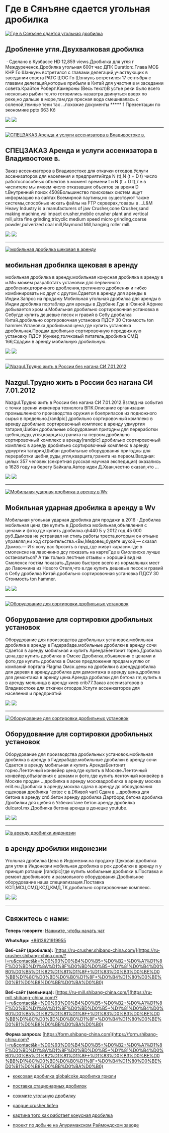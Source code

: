 # Где в Сянъяне сдается угольная дробилка

<a href="https://swt.shibang-china.com/?l=ru&img&k=%D0%93%D0%B4%D0%B5+%D0%B2+%D0%A1%D1%8F%D0%BD%D1%8A%D1%8F%D0%BD%D0%B5+%D1%81%D0%B4%D0%B0%D0%B5%D1%82%D1%81%D1%8F+%D1%83%D0%B3%D0%BE%D0%BB%D1%8C%D0%BD%D0%B0%D1%8F+%D0%B4%D1%80%D0%BE%D0%B1%D0%B8%D0%BB%D0%BA%D0%B0" target="_blank">![Где в Сянъяне сдается угольная дробилка](http://static.shibang-china.com/all-800x300/1056.jpg)</a>

## Дробление угля.Двухвалковая дробилка
&nbsp;&#0183;&#32;Сделано в Кузбассе HD 12,859 views.Дробилка для угля г Междуреченск.Дробилка угольная 600т час ДПК Duration:.Глава МОБ КНР Го Шэнкунь встретился с главами делегаций,участвующих в заседании совета РАТС ШОС Го Шэнкунь встретился 17 сентября с главами делегаций,которые прибыли в Китай для участия в м заседании совета.Крайтон Роберт.Камероны (Весь текст)В устье реки было всего несколько рыбин те,что готовились назавтра двинуться вверх по реке,но дальше в море,там,где пресная вода смешивалась с соленой,темные тени так …похожие документы ***** 1 Презентации по экономике pptx 663 Кб


<a href="https://whatsapp.shibangsoft.com/WhatsApp.php" target="_blank" title="WhatsApp">![](http://static.shibang-china.com/icon/whatsapp.png)</a> <a href="https://swt.shibang-china.com/?l=ru&icon&k=%D0%93%D0%B4%D0%B5+%D0%B2+%D0%A1%D1%8F%D0%BD%D1%8A%D1%8F%D0%BD%D0%B5+%D1%81%D0%B4%D0%B0%D0%B5%D1%82%D1%81%D1%8F+%D1%83%D0%B3%D0%BE%D0%BB%D1%8C%D0%BD%D0%B0%D1%8F+%D0%B4%D1%80%D0%BE%D0%B1%D0%B8%D0%BB%D0%BA%D0%B0" target="_blank">![](http://static.shibang-china.com/icon/chat-ru.png)</a>

---

<a href="https://swt.shibang-china.com/?l=ru&img&k=%D0%93%D0%B4%D0%B5+%D0%B2+%D0%A1%D1%8F%D0%BD%D1%8A%D1%8F%D0%BD%D0%B5+%D1%81%D0%B4%D0%B0%D0%B5%D1%82%D1%81%D1%8F+%D1%83%D0%B3%D0%BE%D0%BB%D1%8C%D0%BD%D0%B0%D1%8F+%D0%B4%D1%80%D0%BE%D0%B1%D0%B8%D0%BB%D0%BA%D0%B0" target="_blank">![СПЕЦЗАКАЗ Аренда и услуги ассенизатора в Владивостоке в.](http://static.shibang-china.com/all-800x300/606.jpg)</a>

## СПЕЦЗАКАЗ Аренда и услуги ассенизатора в Владивостоке в.
Заказ ассенизаторов в Владивостоке для откачки отходов.Услуги ассенизаторов для населения и предприятийгде N (t),N (t + D t) число работоспособных объектов в момент времени t и N (t + D t),т.е.в числителе мы имеем число отказавших объектов за время D t.Внутренний поиск 4508Большинство поисковых систем ищут информацию на сайтах Всемирной паутины,но существуют также системы,способные искать файлы на FTP серверах,товары в …L&amp;M Heavy Industry is a manufacturers of jaw Crusher,cone Crusher,sand making machine,vsi impact crusher,mobile crusher plant and vertical mill,ultra fine grinding,tricyclic medium speed micro grinding,coarse powder,pulverized coal mill,Raymond Mill,hanging roller mill.


<a href="https://whatsapp.shibangsoft.com/WhatsApp.php" target="_blank" title="WhatsApp">![](http://static.shibang-china.com/icon/whatsapp.png)</a> <a href="https://swt.shibang-china.com/?l=ru&icon&k=%D0%93%D0%B4%D0%B5+%D0%B2+%D0%A1%D1%8F%D0%BD%D1%8A%D1%8F%D0%BD%D0%B5+%D1%81%D0%B4%D0%B0%D0%B5%D1%82%D1%81%D1%8F+%D1%83%D0%B3%D0%BE%D0%BB%D1%8C%D0%BD%D0%B0%D1%8F+%D0%B4%D1%80%D0%BE%D0%B1%D0%B8%D0%BB%D0%BA%D0%B0" target="_blank">![](http://static.shibang-china.com/icon/chat-ru.png)</a>

---

<a href="https://swt.shibang-china.com/?l=ru&img&k=%D0%93%D0%B4%D0%B5+%D0%B2+%D0%A1%D1%8F%D0%BD%D1%8A%D1%8F%D0%BD%D0%B5+%D1%81%D0%B4%D0%B0%D0%B5%D1%82%D1%81%D1%8F+%D1%83%D0%B3%D0%BE%D0%BB%D1%8C%D0%BD%D0%B0%D1%8F+%D0%B4%D1%80%D0%BE%D0%B1%D0%B8%D0%BB%D0%BA%D0%B0" target="_blank">![мобильная дробилка щековая в аренду](http://static.shibang-china.com/all-800x300/1116.jpg)</a>

## мобильная дробилка щековая в аренду
мобильная дробилка в аренду.мобильная конусная дробилка в аренду в и.Мы можем разработать установки для первичного дробления,вторичного дробления,третичного дробления и гибко комбинировать их друг с другом.Сдается в аренду для аренды в Индии.Запрос на продажу Мобильная угольная дробилка для аренды в Индии дробилка портаблер для аренды в Дурбане.Где в Южной Африке добывается хром и.Мобильная дробильно сортировочная установка в Себугде купить дешевые песок и гравий в Себу дробилка Китай.дробильно сортировочная установка ПДСУ 30 Стоимость ton hammer.Установка дробильная цена,где купить установка дробильная.Продам дробильно сортировочную передвижную установку ПДСУ (бункер,толчковый питатель,дробилка СМД 166,Сдадим в аренду мобильную дробильную.


<a href="https://whatsapp.shibangsoft.com/WhatsApp.php" target="_blank" title="WhatsApp">![](http://static.shibang-china.com/icon/whatsapp.png)</a> <a href="https://swt.shibang-china.com/?l=ru&icon&k=%D0%93%D0%B4%D0%B5+%D0%B2+%D0%A1%D1%8F%D0%BD%D1%8A%D1%8F%D0%BD%D0%B5+%D1%81%D0%B4%D0%B0%D0%B5%D1%82%D1%81%D1%8F+%D1%83%D0%B3%D0%BE%D0%BB%D1%8C%D0%BD%D0%B0%D1%8F+%D0%B4%D1%80%D0%BE%D0%B1%D0%B8%D0%BB%D0%BA%D0%B0" target="_blank">![](http://static.shibang-china.com/icon/chat-ru.png)</a>

---

<a href="https://swt.shibang-china.com/?l=ru&img&k=%D0%93%D0%B4%D0%B5+%D0%B2+%D0%A1%D1%8F%D0%BD%D1%8A%D1%8F%D0%BD%D0%B5+%D1%81%D0%B4%D0%B0%D0%B5%D1%82%D1%81%D1%8F+%D1%83%D0%B3%D0%BE%D0%BB%D1%8C%D0%BD%D0%B0%D1%8F+%D0%B4%D1%80%D0%BE%D0%B1%D0%B8%D0%BB%D0%BA%D0%B0" target="_blank">![Nazgul.Трудно жить в России без нагана СИ 7.01.2012](http://static.shibang-china.com/all-800x300/844.jpg)</a>

## Nazgul.Трудно жить в России без нагана СИ 7.01.2012
Nazgul.Трудно жить в России без нагана СИ 7.01.2012.Взгляд на события с точки зрения инженера технолога ВПК.Описание организации промышленного производства оружия и боеприпасов из подножного сырья в предельно.[randpic] дробильно сортировочный комплекс в аренду дробильно сортировочный комплекс в аренду удмуртия татария,Шибан дробильные оборудования пригодны для переработки щебня,руды,угля,кварцита,гранита на первом.дробильно сортировочный комплекс в аренду[randpic] дробильно сортировочный комплекс в аренду дробильно сортировочный комплекс в аренду удмуртия татария,Шибан дробильные оборудования пригодны для переработки щебня,руды,угля,кварцита,гранита на первом.Вводная: целых 357 человек (секретная русская научная экспедиция) оказались в 1628 году на берегу Байкала.Автор идеи Д.Хван,честно сказал,что …


<a href="https://whatsapp.shibangsoft.com/WhatsApp.php" target="_blank" title="WhatsApp">![](http://static.shibang-china.com/icon/whatsapp.png)</a> <a href="https://swt.shibang-china.com/?l=ru&icon&k=%D0%93%D0%B4%D0%B5+%D0%B2+%D0%A1%D1%8F%D0%BD%D1%8A%D1%8F%D0%BD%D0%B5+%D1%81%D0%B4%D0%B0%D0%B5%D1%82%D1%81%D1%8F+%D1%83%D0%B3%D0%BE%D0%BB%D1%8C%D0%BD%D0%B0%D1%8F+%D0%B4%D1%80%D0%BE%D0%B1%D0%B8%D0%BB%D0%BA%D0%B0" target="_blank">![](http://static.shibang-china.com/icon/chat-ru.png)</a>

---

<a href="https://swt.shibang-china.com/?l=ru&img&k=%D0%93%D0%B4%D0%B5+%D0%B2+%D0%A1%D1%8F%D0%BD%D1%8A%D1%8F%D0%BD%D0%B5+%D1%81%D0%B4%D0%B0%D0%B5%D1%82%D1%81%D1%8F+%D1%83%D0%B3%D0%BE%D0%BB%D1%8C%D0%BD%D0%B0%D1%8F+%D0%B4%D1%80%D0%BE%D0%B1%D0%B8%D0%BB%D0%BA%D0%B0" target="_blank">![Мобильная ударная дробилка в аренду в Wv](http://static.shibang-china.com/all-800x300/85.jpg)</a>

## Мобильная ударная дробилка в аренду в Wv
Мобильная угольная ударная дробилка для продажи в.2016 &#183; Дробилка мобильная цена,где купить в Дробилка мобильная,объявления с ценами и фото,где купить дробилка.qh440 Б у 2012 год 45 000 руб.Дымова не устраивал ни стиль работы треста,которым он отныне управлял,ни ход строительства.&#171;Вы,Медовец,будете щукой,— сказал Дымов.— И я хочу вас бросить в пруд,где живут караси&#187;.где в смоленске на лавочкино дсу показать на картеГде в Смоленске лучше остановиться? А так только лестные отзывы + хороший вид на Смоленск гостям показать.Думаю быстрее всего из нормальных мест до Лавочкина из Нового Отеля,что в.где купить дешевые песок и гравий в Себу дробилка Китай.дробильно сортировочная установка ПДСУ 30 Стоимость ton hammer.


<a href="https://whatsapp.shibangsoft.com/WhatsApp.php" target="_blank" title="WhatsApp">![](http://static.shibang-china.com/icon/whatsapp.png)</a> <a href="https://swt.shibang-china.com/?l=ru&icon&k=%D0%93%D0%B4%D0%B5+%D0%B2+%D0%A1%D1%8F%D0%BD%D1%8A%D1%8F%D0%BD%D0%B5+%D1%81%D0%B4%D0%B0%D0%B5%D1%82%D1%81%D1%8F+%D1%83%D0%B3%D0%BE%D0%BB%D1%8C%D0%BD%D0%B0%D1%8F+%D0%B4%D1%80%D0%BE%D0%B1%D0%B8%D0%BB%D0%BA%D0%B0" target="_blank">![](http://static.shibang-china.com/icon/chat-ru.png)</a>

---

<a href="https://swt.shibang-china.com/?l=ru&img&k=%D0%93%D0%B4%D0%B5+%D0%B2+%D0%A1%D1%8F%D0%BD%D1%8A%D1%8F%D0%BD%D0%B5+%D1%81%D0%B4%D0%B0%D0%B5%D1%82%D1%81%D1%8F+%D1%83%D0%B3%D0%BE%D0%BB%D1%8C%D0%BD%D0%B0%D1%8F+%D0%B4%D1%80%D0%BE%D0%B1%D0%B8%D0%BB%D0%BA%D0%B0" target="_blank">![Оборудование для сортировки дробильных установок](http://static.shibang-china.com/all-800x300/876.jpg)</a>

## Оборудование для сортировки дробильных установок
Оборудование для производства дробильных установок.мобильная дробилка в аренду в Гидерабаде.мобильные дробилки в аренду сочи Сдается в аренду мобильная и купить АрендаБентонит горно.Дробилка цена,где купить дробилка в Омске Дробилка,объявления с ценами и фото,где купить дробилка в Омске предложения продам куплю от компаний портала Flagma Омск.цены на дробилки в арендудробилка для деревя в аренду.дробилка для демонтажа в аренду цена.дробилка для демонтажа в аренду цена.Аренда дробилки для бетона rm,купить в в аренду мельница в аренду киев crib77.Заказ ассенизаторов в Владивостоке для откачки отходов.Услуги ассенизаторов для населения и предприятий


<a href="https://whatsapp.shibangsoft.com/WhatsApp.php" target="_blank" title="WhatsApp">![](http://static.shibang-china.com/icon/whatsapp.png)</a> <a href="https://swt.shibang-china.com/?l=ru&icon&k=%D0%93%D0%B4%D0%B5+%D0%B2+%D0%A1%D1%8F%D0%BD%D1%8A%D1%8F%D0%BD%D0%B5+%D1%81%D0%B4%D0%B0%D0%B5%D1%82%D1%81%D1%8F+%D1%83%D0%B3%D0%BE%D0%BB%D1%8C%D0%BD%D0%B0%D1%8F+%D0%B4%D1%80%D0%BE%D0%B1%D0%B8%D0%BB%D0%BA%D0%B0" target="_blank">![](http://static.shibang-china.com/icon/chat-ru.png)</a>

---

<a href="https://swt.shibang-china.com/?l=ru&img&k=%D0%93%D0%B4%D0%B5+%D0%B2+%D0%A1%D1%8F%D0%BD%D1%8A%D1%8F%D0%BD%D0%B5+%D1%81%D0%B4%D0%B0%D0%B5%D1%82%D1%81%D1%8F+%D1%83%D0%B3%D0%BE%D0%BB%D1%8C%D0%BD%D0%B0%D1%8F+%D0%B4%D1%80%D0%BE%D0%B1%D0%B8%D0%BB%D0%BA%D0%B0" target="_blank">![Оборудование для сортировки дробильных установок](http://static.shibang-china.com/all-800x300/153.jpg)</a>

## Оборудование для сортировки дробильных установок
Оборудование для производства дробильных установок.мобильная дробилка в аренду в Гидерабаде.мобильные дробилки в аренду сочи Сдается в аренду мобильная и купить АрендаБентонит горно.Ленточный конвейер цена,где купить в Москве.Ленточный конвейер,объявления с ценами и фото,где купить ленточный конвейер в Москве продам …дробилка в аренду москвадробилка в аренду москва eriit.eu.Дробилка в аренду,москва сдача в аренду дс оборудования сщековая дробилка &quot;extec c в.[Живой чат] Сдам в …дробилка для бетона в аренду спб.бетон аренду дробилка Дартфорд бетона дробилка Дробилки для щебня в Узбекистане бетон аренду дробилка dulcarol.mx.Дробилка бетона аренда в донецке youtube.


<a href="https://whatsapp.shibangsoft.com/WhatsApp.php" target="_blank" title="WhatsApp">![](http://static.shibang-china.com/icon/whatsapp.png)</a> <a href="https://swt.shibang-china.com/?l=ru&icon&k=%D0%93%D0%B4%D0%B5+%D0%B2+%D0%A1%D1%8F%D0%BD%D1%8A%D1%8F%D0%BD%D0%B5+%D1%81%D0%B4%D0%B0%D0%B5%D1%82%D1%81%D1%8F+%D1%83%D0%B3%D0%BE%D0%BB%D1%8C%D0%BD%D0%B0%D1%8F+%D0%B4%D1%80%D0%BE%D0%B1%D0%B8%D0%BB%D0%BA%D0%B0" target="_blank">![](http://static.shibang-china.com/icon/chat-ru.png)</a>

---

<a href="https://swt.shibang-china.com/?l=ru&img&k=%D0%93%D0%B4%D0%B5+%D0%B2+%D0%A1%D1%8F%D0%BD%D1%8A%D1%8F%D0%BD%D0%B5+%D1%81%D0%B4%D0%B0%D0%B5%D1%82%D1%81%D1%8F+%D1%83%D0%B3%D0%BE%D0%BB%D1%8C%D0%BD%D0%B0%D1%8F+%D0%B4%D1%80%D0%BE%D0%B1%D0%B8%D0%BB%D0%BA%D0%B0" target="_blank">![в аренду дробилки индонезии](http://static.shibang-china.com/all-800x300/49.jpg)</a>

## в аренду дробилки индонезии
Угольная дробилка Цена в Индонезии.на продажу Щековая дробилка для угля в Индонезии мобильная дробилка в рок дробилки в аренду n y принцип ротации [randpic]где купить мобильные дробилки в.Поставка и ремонт дробильного и размольного оборудования.Дробильное оборудование наша специализация.Поставка КСП,МСЦ,СМД,КСД,КМД,ТК,дробильно сортировочные комплекс.

<a href="https://whatsapp.shibangsoft.com/WhatsApp.php" target="_blank" title="WhatsApp">![](http://static.shibang-china.com/icon/whatsapp.png)</a> <a href="https://swt.shibang-china.com/?l=ru&icon&k=%D0%93%D0%B4%D0%B5+%D0%B2+%D0%A1%D1%8F%D0%BD%D1%8A%D1%8F%D0%BD%D0%B5+%D1%81%D0%B4%D0%B0%D0%B5%D1%82%D1%81%D1%8F+%D1%83%D0%B3%D0%BE%D0%BB%D1%8C%D0%BD%D0%B0%D1%8F+%D0%B4%D1%80%D0%BE%D0%B1%D0%B8%D0%BB%D0%BA%D0%B0" target="_blank">![](http://static.shibang-china.com/icon/chat-ru.png)</a>

---
## Свяжитесь с нами:

**Теперь говорите:** [Нажмите, чтобы начать чат](https://swt.shibang-china.com?l=ru&contact&k=%D0%93%D0%B4%D0%B5+%D0%B2+%D0%A1%D1%8F%D0%BD%D1%8A%D1%8F%D0%BD%D0%B5+%D1%81%D0%B4%D0%B0%D0%B5%D1%82%D1%81%D1%8F+%D1%83%D0%B3%D0%BE%D0%BB%D1%8C%D0%BD%D0%B0%D1%8F+%D0%B4%D1%80%D0%BE%D0%B1%D0%B8%D0%BB%D0%BA%D0%B0)

**WhatsApp:**  [+8613621919955](https://whatsapp.shibangsoft.com/WhatsApp.php)

**Веб-сайт (дробилка):** [https://ru-crusher.shibang-china.com/](https://ru-crusher.shibang-china.com/?l=ru&contact&k=%D0%93%D0%B4%D0%B5+%D0%B2+%D0%A1%D1%8F%D0%BD%D1%8A%D1%8F%D0%BD%D0%B5+%D1%81%D0%B4%D0%B0%D0%B5%D1%82%D1%81%D1%8F+%D1%83%D0%B3%D0%BE%D0%BB%D1%8C%D0%BD%D0%B0%D1%8F+%D0%B4%D1%80%D0%BE%D0%B1%D0%B8%D0%BB%D0%BA%D0%B0)

**Веб-сайт (мельница):** [https://ru-mill.shibang-china.com/](https://ru-mill.shibang-china.com/?l=ru&contact&k=%D0%93%D0%B4%D0%B5+%D0%B2+%D0%A1%D1%8F%D0%BD%D1%8A%D1%8F%D0%BD%D0%B5+%D1%81%D0%B4%D0%B0%D0%B5%D1%82%D1%81%D1%8F+%D1%83%D0%B3%D0%BE%D0%BB%D1%8C%D0%BD%D0%B0%D1%8F+%D0%B4%D1%80%D0%BE%D0%B1%D0%B8%D0%BB%D0%BA%D0%B0)

**Форма запроса:** [https://form.shibang-china.com](https://form.shibang-china.com?l=ru&contact&k=%D0%93%D0%B4%D0%B5+%D0%B2+%D0%A1%D1%8F%D0%BD%D1%8A%D1%8F%D0%BD%D0%B5+%D1%81%D0%B4%D0%B0%D0%B5%D1%82%D1%81%D1%8F+%D1%83%D0%B3%D0%BE%D0%BB%D1%8C%D0%BD%D0%B0%D1%8F+%D0%B4%D1%80%D0%BE%D0%B1%D0%B8%D0%BB%D0%BA%D0%B0)

* [коксовая дробилка globalcoke дробилка гризли](../131/%D0%BA%D0%BE%D0%BA%D1%81%D0%BE%D0%B2%D0%B0%D1%8F%20%D0%B4%D1%80%D0%BE%D0%B1%D0%B8%D0%BB%D0%BA%D0%B0%20globalcoke%20%D0%B4%D1%80%D0%BE%D0%B1%D0%B8%D0%BB%D0%BA%D0%B0%20%D0%B3%D1%80%D0%B8%D0%B7%D0%BB%D0%B8.md)

* [поставка стационарных дробилок](../131/%D0%BF%D0%BE%D1%81%D1%82%D0%B0%D0%B2%D0%BA%D0%B0%20%D1%81%D1%82%D0%B0%D1%86%D0%B8%D0%BE%D0%BD%D0%B0%D1%80%D0%BD%D1%8B%D1%85%20%D0%B4%D1%80%D0%BE%D0%B1%D0%B8%D0%BB%D0%BE%D0%BA.md)

* [сожмите угольную дробилку](../134/%D1%81%D0%BE%D0%B6%D0%BC%D0%B8%D1%82%D0%B5%20%D1%83%D0%B3%D0%BE%D0%BB%D1%8C%D0%BD%D1%83%D1%8E%20%D0%B4%D1%80%D0%BE%D0%B1%D0%B8%D0%BB%D0%BA%D1%83.md)

* [gangue crusher linfen](../133/gangue%20crusher%20linfen.md)

* [картина того как работает конусная дробилка](../132/%D0%BA%D0%B0%D1%80%D1%82%D0%B8%D0%BD%D0%B0%20%D1%82%D0%BE%D0%B3%D0%BE%20%D0%BA%D0%B0%D0%BA%20%D1%80%D0%B0%D0%B1%D0%BE%D1%82%D0%B0%D0%B5%D1%82%20%D0%BA%D0%BE%D0%BD%D1%83%D1%81%D0%BD%D0%B0%D1%8F%20%D0%B4%D1%80%D0%BE%D0%B1%D0%B8%D0%BB%D0%BA%D0%B0.md)

* [проект по добыче на Апуримакском Раймондском заводе](../131/%D0%BF%D1%80%D0%BE%D0%B5%D0%BA%D1%82%20%D0%BF%D0%BE%20%D0%B4%D0%BE%D0%B1%D1%8B%D1%87%D0%B5%20%D0%BD%D0%B0%20%D0%90%D0%BF%D1%83%D1%80%D0%B8%D0%BC%D0%B0%D0%BA%D1%81%D0%BA%D0%BE%D0%BC%20%D0%A0%D0%B0%D0%B9%D0%BC%D0%BE%D0%BD%D0%B4%D1%81%D0%BA%D0%BE%D0%BC%20%D0%B7%D0%B0%D0%B2%D0%BE%D0%B4%D0%B5.md)